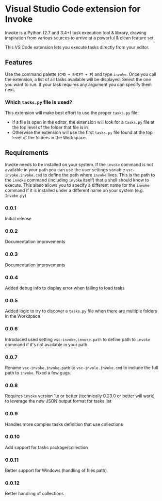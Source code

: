 # Visual Studio Code extension for Invoke

Invoke is a Python (2.7 and 3.4+) task execution tool & library, drawing inspiration from various sources to arrive at a powerful & clean feature set.

This VS Code extension lets you execute tasks directly from your editor.

## Features

Use the command palette (`CMD + SHIFT + P`) and type `invoke`. Once you call the extension, a list of all tasks available will be displayed. Select the one you want to run. If your task requires any argument you can specify them next.

### Which `tasks.py` file is used?

This extension will make best effort to use the proper `tasks.py` file:
   - If a file is open in the editor, the extension will look for a `tasks.py` file at the top level of the folder that file is in
   - Otherwise the extension will use the first `tasks.py` file found at the top level of the folders in the Workspace.

## Requirements

Invoke needs to be installed on your system. If the `invoke` command is not available in your path you can use the user settings variable `vsc-invoke.invoke.cmd` to define the path where `invoke` lives. This is the path to the `invoke` command (including `invoke` itself) that a shell should know to execute. This alaso allows you to specify a different name for the `invoke` command if it is installed under a different name on your system (e.g. `Invoke.py`)

### 0.0.1
Initial release

### 0.0.2
Documentation improvements

### 0.0.3
Documentation improvements

### 0.0.4
Added debug info to display error when failing to load tasks

### 0.0.5
Added logic to try to discover a `tasks.py` file when there are multiple folders in the Workspace

### 0.0.6
Introduced used setting `vsc-invoke.invoke.path` to define path to `invoke` command if it's not available in your path

### 0.0.7
Rename `vsc-invoke.invoke.path` to `vsc-invole.invoke.cmd` to include the full path to `invoke`. Fixed a few gugs.

### 0.0.8
Requires `invoke` version 1.x or better (technically 0.23.0 or better will work) to leverage the new JSON output format for tasks list

### 0.0.9
Handles more complex tasks definition that use collections

### 0.0.10
Add support for tasks package/collection

### 0.0.11
Better support for Windows (handling of files path)

### 0.0.12
Better handling of collections